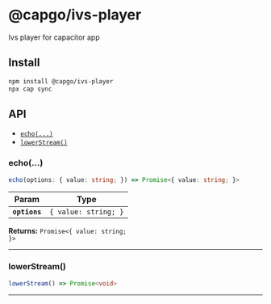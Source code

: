 # @capgo/ivs-player

Ivs player for capacitor app

## Install

```bash
npm install @capgo/ivs-player
npx cap sync
```

## API

<docgen-index>

* [`echo(...)`](#echo)
* [`lowerStream()`](#lowerstream)

</docgen-index>

<docgen-api>
<!--Update the source file JSDoc comments and rerun docgen to update the docs below-->

### echo(...)

```typescript
echo(options: { value: string; }) => Promise<{ value: string; }>
```

| Param         | Type                            |
| ------------- | ------------------------------- |
| **`options`** | <code>{ value: string; }</code> |

**Returns:** <code>Promise&lt;{ value: string; }&gt;</code>

--------------------


### lowerStream()

```typescript
lowerStream() => Promise<void>
```

--------------------

</docgen-api>

